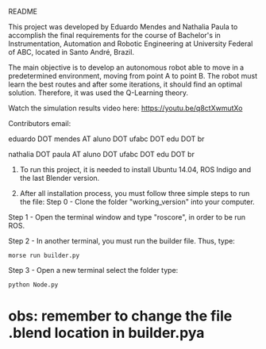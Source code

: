 
README

This project was developed by Eduardo Mendes and Nathalia Paula to accomplish the final requirements for the course of Bachelor's in Instrumentation, Automation and Robotic Engineering at University Federal of ABC, located in Santo André, Brazil.

The main objective is to develop an autonomous robot able to move in a predetermined environment, moving from point A to point B. The robot must learn the best routes and after some iterations, it should find an optimal solution. Therefore, it was used the Q-Learning theory.

Watch the simulation results video here: https://youtu.be/q8ctXwmutXo

Contributors email:

eduardo DOT mendes AT aluno DOT ufabc DOT edu DOT br 

nathalia DOT paula AT aluno DOT ufabc DOT edu DOT br 

1) To run this project, it is needed to install Ubuntu 14.04, ROS Indigo and the last Blender version.

2) After all installation process, you must follow three simple steps to run the file:
Step 0 - Clone the folder "working_version" into your computer.

Step 1 - Open the terminal window and type "roscore", in order to be run ROS.

Step 2 - In another terminal, you must run the builder file. Thus, type:

```
morse run builder.py
```

Step 3 - Open a new terminal select the folder type:

```
python Node.py
```

obs: remember to change the file .blend location in builder.pya
=====

